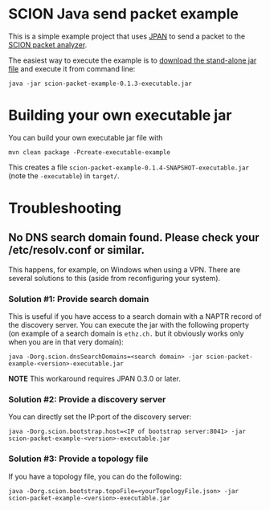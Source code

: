 # SCION Java send packet example

This is a simple example project that uses [JPAN](https://github.com/scionproto-contrib/jpan) to send a packet to
the [SCION packet analyzer](https://echoscion.ddns.net/).

The easiest way to execute the example is
to [download the stand-alone jar file](https://github.com/netsec-ethz/scion-java-packet-example/releases/download/v0.1.3/scion-packet-example-0.1.3-executable.jar)
and
execute it from command line:

```
java -jar scion-packet-example-0.1.3-executable.jar
```

# Building your own executable jar

You can build your own executable jar file with

```
mvn clean package -Pcreate-executable-example
```

This creates a file `scion-packet-example-0.1.4-SNAPSHOT-executable.jar` (note the `-executable`) in `target/`.

# Troubleshooting

## No DNS search domain found. Please check your /etc/resolv.conf or similar.

This happens, for example, on Windows when using a VPN.
There are several solutions to this (aside from reconfiguring your system).

### Solution #1: Provide search domain

This is useful if you have access to a search domain with a NAPTR record of the discovery server.
You can execute the jar with the following property (on example of a search domain is `ethz.ch.` but it obviously works
only when you are in that very domain):

```
java -Dorg.scion.dnsSearchDomains=<search domain> -jar scion-packet-example-<version>-executable.jar
```

**NOTE** This workaround requires JPAN 0.3.0 or later.

### Solution #2: Provide a discovery server

You can directly set the IP:port of the discovery server:

```
java -Dorg.scion.bootstrap.host=<IP of bootstrap server:8041> -jar scion-packet-example-<version>-executable.jar
```

### Solution #3: Provide a topology file

If you have a topology file, you can do the following:

```
java -Dorg.scion.bootstrap.topoFile=<yourTopologyFile.json> -jar scion-packet-example-<version>-executable.jar
```
